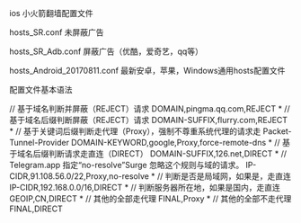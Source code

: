 ios 小火箭翻墙配置文件

hosts_SR.conf
未屏蔽广告

hosts_SR_Adb.conf
屏蔽广告（优酷，爱奇艺，qq等） 

hosts_Android_20170811.conf
最新安卓，苹果，Windows通用hosts配置文件

配置文件基本语法

// 基于域名判断并屏蔽（REJECT）请求
DOMAIN,pingma.qq.com,REJECT
*
// 基于域名后缀判断屏蔽（REJECT）请求
DOMAIN-SUFFIX,flurry.com,REJECT
*
// 基于关键词后缀判断走代理（Proxy），强制不尊重系统代理的请求走
Packet-Tunnel-Provider DOMAIN-KEYWORD,google,Proxy,force-remote-dns
*
// 基于域名后缀判断请求走直连（DIRECT）
DOMAIN-SUFFIX,126.net,DIRECT
*
// Telegram.app 指定“no-resolve”Surge 忽略这个规则与域的请求。
IP-CIDR,91.108.56.0/22,Proxy,no-resolve
*
// 判断是否是局域网，如果是，走直连
IP-CIDR,192.168.0.0/16,DIRECT
*
// 判断服务器所在地，如果是国内，走直连
GEOIP,CN,DIRECT
*
// 其他的全部走代理
FINAL,Proxy
*
// 其他的全部不走代理
FINAL,DIRECT
